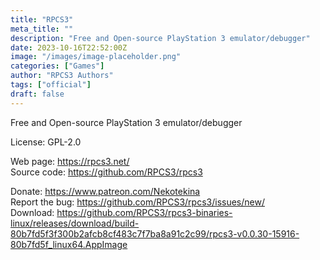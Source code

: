 ```yaml
---
title: "RPCS3"
meta_title: ""
description: "Free and Open-source PlayStation 3 emulator/debugger"
date: 2023-10-16T22:52:00Z
image: "/images/image-placeholder.png"
categories: ["Games"]
author: "RPCS3 Authors"
tags: ["official"]
draft: false
---
```


Free and Open-source PlayStation 3 emulator/debugger

License: GPL-2.0

Web page: https://rpcs3.net/  
Source code: https://github.com/RPCS3/rpcs3

Donate: https://www.patreon.com/Nekotekina  
Report the bug: https://github.com/RPCS3/rpcs3/issues/new/  
Download: https://github.com/RPCS3/rpcs3-binaries-linux/releases/download/build-80b7fd5f3f300b2afcb8cf483c7f7ba8a91c2c99/rpcs3-v0.0.30-15916-80b7fd5f_linux64.AppImage
